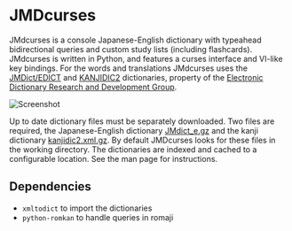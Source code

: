 # JMDcurses
JMdcurses is a console Japanese-English dictionary with typeahead bidirectional queries and custom study lists (including flashcards). JMdcurses is written in Python, and features a curses interface and VI-like key bindings. For the words and translations JMdcurses uses the [JMDict/EDICT](http://www.edrdg.org/jmdict/j_jmdict.html) and [KANJIDIC2](http://www.edrdg.org/kanjidic/kanjd2index.html) dictionaries, property of the [Electronic Dictionary Research and Development Group](http://www.edrdg.org/).

![Screenshot](http://users.jyu.fi/~jaelpark/gitres/jmdcurses.png)

Up to date dictionary files must be separately downloaded. Two files are required, the Japanese-English dictionary [JMdict_e.gz](http://www.edrdg.org/jmdict/edict_doc.html#IREF01) and the kanji dictionary [kanjidic2.xml.gz](http://www.edrdg.org/kanjidic/kanjd2index.html). By default JMDcurses looks for these files in the working directory. The dictionaries are indexed and cached to a configurable location. See the man page for instructions.

## Dependencies

 - `xmltodict` to import the dictionaries
 - `python-romkan` to handle queries in romaji

